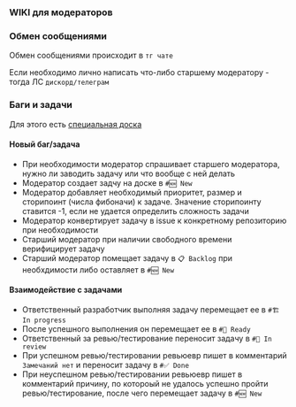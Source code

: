 ### WIKI для модераторов

### Обмен сообщениями

Обмен сообщениями происходит в `тг чате`

Если необходимо лично написать что-либо старшему модератору - тогда ЛС `дискорд/телеграм`

### Баги и задачи

Для этого есть [специальная доска](https://github.com/orgs/Astra-Interactive/projects/11)

#### Новый баг/задача

- При необходимости модератор спрашивает старшего модератора, нужно ли заводить задачу или что вообще с ней делать
- Модератор создает задчу на доске в `#🆕 New`
- Модератор добавляет необходимый приоритет, размер и сторипоинт (числа фибоначи) к задаче. Значение сторипоинту ставится
  -1, если не удается определить сложность задачи
- Модератор конвертирует задачу в issue к конкретному репозиторию при необходимости
- Старший модератор при наличии свободного времени верифицирует задачу
- Старший модератор помещает задачу в `📋 Backlog` при необхдимости либо оставляет в `#🆕 New`

#### Взаимодействие с задачами

- Ответственный разработчик выполняя задачу перемещает ее в `#🏗 In progress`
- После успешного выполнения он перемещает ее в `#🔖 Ready`
- Ответственный за ревью/тестирование переносит задачу в `#👀 In review`
- При успешном ревью/тестировании ревьюевр пишет в комментарий `Замечаний нет` и переносит задачу в `#✅ Done`
- При неуспешном ревью/тестировании ревьюевр пишет в комментарий причину, по котороый не удалось успешно пройти
  ревью/тестирование, после чего перемещает задачу в `#🆕 New`